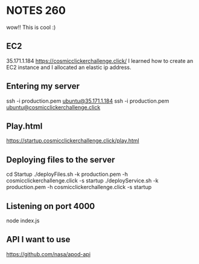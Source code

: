 # NOTES 260

wow!! This is cool :)

## EC2

35.171.1.184
https://cosmicclickerchallenge.click/
I learned how to create an EC2 instance and I allocated an elastic ip address.

## Entering my server

ssh -i production.pem ubuntu@35.171.1.184
ssh -i production.pem ubuntu@cosmicclickerchallenge.click

## Play.html

https://startup.cosmicclickerchallenge.click/play.html

## Deploying files to the server

cd Startup
./deployFiles.sh -k production.pem -h cosmicclickerchallenge.click -s startup
./deployService.sh -k production.pem -h cosmicclickerchallenge.click -s startup

## Listening on port 4000

node index.js

## API I want to use

https://github.com/nasa/apod-api
